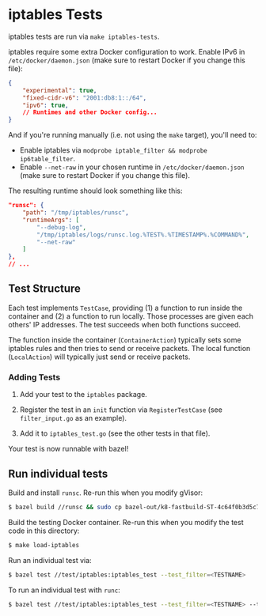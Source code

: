 # iptables Tests

iptables tests are run via `make iptables-tests`.

iptables require some extra Docker configuration to work. Enable IPv6 in
`/etc/docker/daemon.json` (make sure to restart Docker if you change this file):

```json
{
    "experimental": true,
    "fixed-cidr-v6": "2001:db8:1::/64",
    "ipv6": true,
    // Runtimes and other Docker config...
}
```

And if you're running manually (i.e. not using the `make` target), you'll need
to:

*   Enable iptables via `modprobe iptable_filter && modprobe ip6table_filter`.
*   Enable `--net-raw` in your chosen runtime in `/etc/docker/daemon.json` (make
    sure to restart Docker if you change this file).

The resulting runtime should look something like this:

```json
"runsc": {
    "path": "/tmp/iptables/runsc",
    "runtimeArgs": [
        "--debug-log",
        "/tmp/iptables/logs/runsc.log.%TEST%.%TIMESTAMP%.%COMMAND%",
        "--net-raw"
    ]
},
// ...
```

## Test Structure

Each test implements `TestCase`, providing (1) a function to run inside the
container and (2) a function to run locally. Those processes are given each
others' IP addresses. The test succeeds when both functions succeed.

The function inside the container (`ContainerAction`) typically sets some
iptables rules and then tries to send or receive packets. The local function
(`LocalAction`) will typically just send or receive packets.

### Adding Tests

1) Add your test to the `iptables` package.

2) Register the test in an `init` function via `RegisterTestCase` (see
`filter_input.go` as an example).

3) Add it to `iptables_test.go` (see the other tests in that file).

Your test is now runnable with bazel!

## Run individual tests

Build and install `runsc`. Re-run this when you modify gVisor:

```bash
$ bazel build //runsc && sudo cp bazel-out/k8-fastbuild-ST-4c64f0b3d5c7/bin/runsc/runsc_/runsc $(which runsc)
```

Build the testing Docker container. Re-run this when you modify the test code in
this directory:

```bash
$ make load-iptables
```

Run an individual test via:

```bash
$ bazel test //test/iptables:iptables_test --test_filter=<TESTNAME>
```

To run an individual test with `runc`:

```bash
$ bazel test //test/iptables:iptables_test --test_filter=<TESTNAME> --test_arg=--runtime=runc
```

